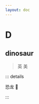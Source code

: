 ```yaml
---
layout: doc
---
```


# D


## dinosaur
> 英 <Phonetic word="dinosaur" lang="en-GB" phonetic="/'daɪnəsɔː(r)/"/>
> 美 <Phonetic word="dinosaur" lang="en-US" phonetic="/'daɪnəsɔːr/"/>

::: details

恐龙 🦖

:::

